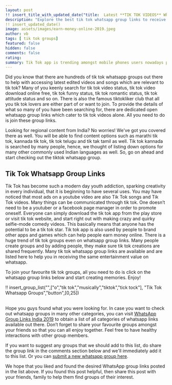 ```yaml
---
layout: post
!! insert_title_with_updated_date("title:  Latest **TIK TOK VIDEOS** WhatsApp Group Links") !!
description: "Explore the best tik tok whatsapp group links to receive the latest and funniest tik tok videos and popular tik tok songs"
!! insert_updated_date()
image: assets/images/earn-money-online-2019.jpeg
author: vb 
tags: [ tik tok groups]
featured: false
hidden: false
comments: false 
rating:
summary: Tik Tok app is trending amongst mobile phones users nowadays primarily for entertainment purposes. Tik Tok was launched with the idea of fun digital entertainment wherein users could connect with others, create content in the form of tik tok videos, which are essentially short-form videos or lip sync to tik tok songs etc. Users enjoyed displaying their creativity on the app as it helps gain popularity, which in turn makes them tik tok stars. Yes, this is true! Tik tok allows its users to gain following and earn through influencer marketing. Signing up on tik tok app is fairly easy. After downloading the app, users undergo the tik tok login process, and that's it. They are ready to start creating and posting content to work towards becoming the next tik tok stars. Now, we know that some people are naturally creative and are capable of creating their own video content. For majority of the others, this seems rather challenging. No need to worry because we've got your back. There are several sources which can be leveraged to share funny tik tok videos, popular tik tok songs etc. and this blog post has been written just to help you out with that. 
---
```


Did you know that there are hundreds of tik tok whatsapp groups out there  to help with accessing latest edited videos and songs which are relevant to tik tok? Many of you keenly search for tik tok video status, tik tok video download online free, tik tok funny status, tik tok romantic status, tik tok attitude status and so on. There is also the famous tiktokliker club that all you tik tok lovers are either part of or want to join. To provide the details of what so many of you have been searching for, there are dedicated open whatsapp group links which cater to tik tok videos alone. All you need to do is join these group links. 

Looking for regional content from India? No worries! We've got you covered there as well. You will be able to find content options such as marathi tik tok, kannada tik tok, tik tok telugu and tik tak tamil as well. Tik tok kannada is searched by many people, hence, we thought of listing down options for many other commonly used Indian languages as well. So, go on ahead and start checking out the tiktok whatsapp group.

## Tik Tok Whatsapp Group Links

Tik Tok has become such a modern day youth addiction, sparking creativity in every individual, that it is beginning to have several uses. You may have noticed that most ads on a youtube video are also Tik Tok songs and Tik Tok videos. Many things can be communicated through tik tok. One doesn’t need to be a youtuber or a facebook page manager in order to promote oneself. Everyone can simply download the tik tok app from the play store or visit tik tok website, and start right out with making crazy and quirky selfie-mode comedy videos. This basically means that anyone has the potential to be a tik tok star. Tik tok app is also used by people to brand other apps and games which can help people earn money online. There is a huge trend of tik tok groups even on whatsapp group links. Many people create groups and by adding people, they make sure tik tok creations are shared frequently. Many tik tok whatsapp group links are available and are listed here to help you in receiving the same entertainment value on whatsapp.

To join your favourite tik tok groups, all you need to do is click on the whatsapp group links below and start creating memories. Enjoy!

!! insert_group_list("",["o","tik tok","musically","tiktok","tick tock"], "Tik Tok Whatsapp Groups","button",[0,25]) 

<br/>
Hope you guys found what you were looking for. In case you want to check out whatsapp groups in many other categories, you can visit <a href="{{site.baseurl}}/whatsapp-group-links">WhatsApp Group Links India 2019</a>  to obtain a list of all categories of whatsapp links available out there. Don’t forget to share your favourite groups amongst your friends so that you can all enjoy together. Feel free to have healthy interactions with other group members. 

If you want to suggest any groups that we should add to this list, do share the group link in the comments section below and we'll immediately add it to this list. Or you can <a href="{{ site.baseurl}}/submit-whatsapp-group">submit a new whatsapp group here</a>.

We hope that you liked and found the desired WhatsApp group links posted in the list above. If you found this post helpful, then share this post with your friends, family to help them find groups of their interest. 

<br />
<br />
